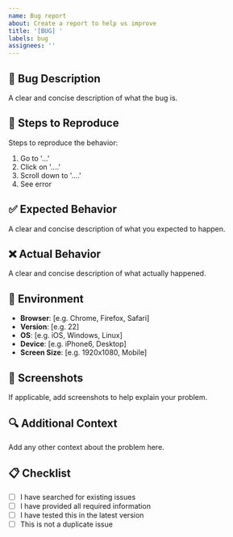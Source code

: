 ```yaml
---
name: Bug report
about: Create a report to help us improve
title: '[BUG] '
labels: bug
assignees: ''
---
```


## 🐛 Bug Description
A clear and concise description of what the bug is.

## 🔄 Steps to Reproduce
Steps to reproduce the behavior:
1. Go to '...'
2. Click on '....'
3. Scroll down to '....'
4. See error

## ✅ Expected Behavior
A clear and concise description of what you expected to happen.

## ❌ Actual Behavior
A clear and concise description of what actually happened.

## 📱 Environment
- **Browser**: [e.g. Chrome, Firefox, Safari]
- **Version**: [e.g. 22]
- **OS**: [e.g. iOS, Windows, Linux]
- **Device**: [e.g. iPhone6, Desktop]
- **Screen Size**: [e.g. 1920x1080, Mobile]

## 📸 Screenshots
If applicable, add screenshots to help explain your problem.

## 🔍 Additional Context
Add any other context about the problem here.

## 📋 Checklist
- [ ] I have searched for existing issues
- [ ] I have provided all required information
- [ ] I have tested this in the latest version
- [ ] This is not a duplicate issue
